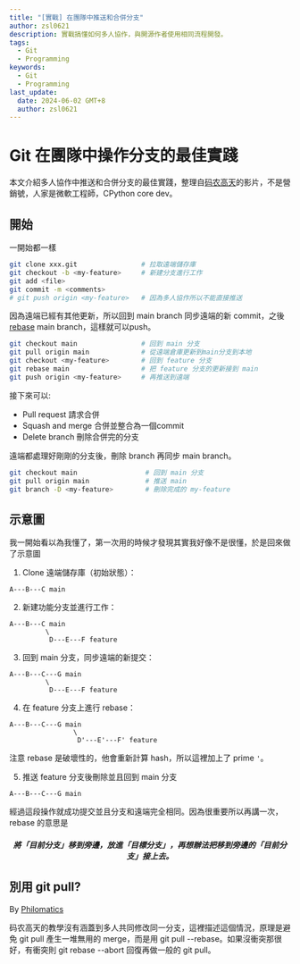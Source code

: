 ```yaml
---
title: "[實戰] 在團隊中推送和合併分支"
author: zsl0621
description: 實戰搞懂如何多人協作，與開源作者使用相同流程開發。
tags:
  - Git
  - Programming
keywords:
  - Git
  - Programming
last_update:
  date: 2024-06-02 GMT+8
  author: zsl0621
---
```


# Git 在團隊中操作分支的最佳實踐

本文介紹多人協作中推送和合併分支的最佳實踐，整理自[码农高天](https://www.youtube.com/watch?v=uj8hjLyEBmU)的影片，不是營銷號，人家是微軟工程師，CPython core dev。

## 開始
一開始都一樣
```sh
git clone xxx.git                # 拉取遠端儲存庫
git checkout -b <my-feature>     # 新建分支進行工作
git add <file>
git commit -m <comments>
# git push origin <my-feature>   # 因為多人協作所以不能直接推送
```

因為遠端已經有其他更新，所以回到 main branch 同步遠端的新 commit，之後 [rebase](/docs/git/basics#修改-git-rebase) main branch，這樣就可以push。


```sh
git checkout main                # 回到 main 分支
git pull origin main             # 從遠端倉庫更新到main分支到本地
git checkout <my-feature>        # 回到 feature 分支
git rebase main                  # 把 feature 分支的更新接到 main
git push origin <my-feature>     # 再推送到遠端
```

接下來可以:
- Pull request 請求合併
- Squash and merge 合併並整合為一個commit
- Delete branch 刪除合併完的分支

遠端都處理好剛剛的分支後，刪除 branch 再同步 main branch。
```sh
git checkout main                 # 回到 main 分支
git pull origin main              # 推送 main
git branch -D <my-feature>        # 刪除完成的 my-feature
```

## 示意圖
我一開始看以為我懂了，第一次用的時候才發現其實我好像不是很懂，於是回來做了示意圖

1. Clone 遠端儲存庫（初始狀態）：
```
A---B---C main
```

2. 新建功能分支並進行工作：
```
A---B---C main 
         \
          D---E---F feature
```

3. 回到 main 分支，同步遠端的新提交：
```
A---B---C---G main 
         \
          D---E---F feature
```

4. 在 feature 分支上進行 rebase：

```
A---B---C---G main 
                \
                 D'---E'---F' feature
```
注意 rebase 是破壞性的，他會重新計算 hash，所以這裡加上了 prime `'`。

5. 推送 feature 分支後刪除並且回到 main 分支
```
A---B---C---G main
```

經過這段操作就成功提交並且分支和遠端完全相同。因為很重要所以再講一次，rebase 的意思是

<center><h5>將「目前分支」移到旁邊，放進「目標分支」，再想辦法把移到旁邊的「目前分支」接上去。</h5></center>

## 別用 git pull?
By [Philomatics](https://www.youtube.com/watch?v=xN1-2p06Urc)

码农高天的教學沒有涵蓋到多人共同修改同一分支，這裡描述這個情況，原理是避免 git pull 產生一堆無用的 merge，而是用 git pull --rebase。如果沒衝突那很好，有衝突則 git rebase --abort 回復再做一般的 git pull。
